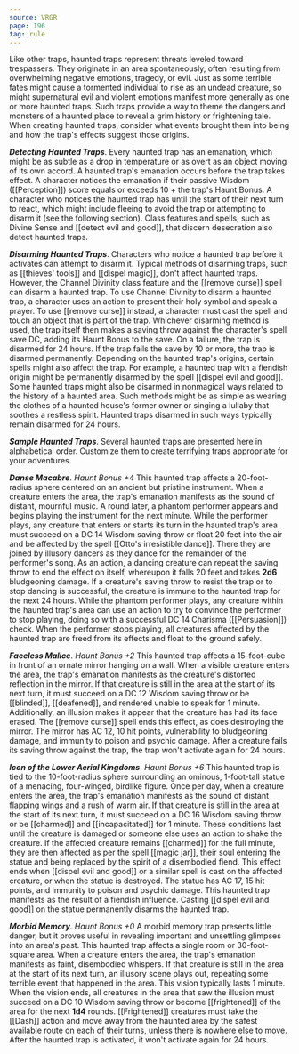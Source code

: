 ```yaml
---
source: VRGR
page: 196
tag: rule
---
```


Like other traps, haunted traps represent threats leveled toward trespassers. They originate in an area spontaneously, often resulting from overwhelming negative emotions, tragedy, or evil. Just as some terrible fates might cause a tormented individual to rise as an undead creature, so might supernatural evil and violent emotions manifest more generally as one or more haunted traps. Such traps provide a way to theme the dangers and monsters of a haunted place to reveal a grim history or frightening tale. When creating haunted traps, consider what events brought them into being and how the trap's effects suggest those origins.


**_Detecting Haunted Traps_**. Every haunted trap has an emanation, which might be as subtle as a drop in temperature or as overt as an object moving of its own accord. A haunted trap's emanation occurs before the trap takes effect. A character notices the emanation if their passive Wisdom ([[Perception]]) score equals or exceeds 10 + the trap's Haunt Bonus. A character who notices the haunted trap has until the start of their next turn to react, which might include fleeing to avoid the trap or attempting to disarm it (see the following section). Class features and spells, such as Divine Sense and [[detect evil and good]], that discern desecration also detect haunted traps.

**_Disarming Haunted Traps_**. Characters who notice a haunted trap before it activates can attempt to disarm it. Typical methods of disarming traps, such as [[thieves' tools]] and [[dispel magic]], don't affect haunted traps. However, the Channel Divinity class feature and the [[remove curse]] spell can disarm a haunted trap.
To use Channel Divinity to disarm a haunted trap, a character uses an action to present their holy symbol and speak a prayer. To use [[remove curse]] instead, a character must cast the spell and touch an object that is part of the trap. Whichever disarming method is used, the trap itself then makes a saving throw against the character's spell save DC, adding its Haunt Bonus to the save. On a failure, the trap is disarmed for 24 hours. If the trap fails the save by 10 or more, the trap is disarmed permanently.
Depending on the haunted trap's origins, certain spells might also affect the trap. For example, a haunted trap with a fiendish origin might be permanently disarmed by the spell [[dispel evil and good]].
Some haunted traps might also be disarmed in nonmagical ways related to the history of a haunted area. Such methods might be as simple as wearing the clothes of a haunted house's former owner or singing a lullaby that soothes a restless spirit. Haunted traps disarmed in such ways typically remain disarmed for 24 hours.

**_Sample Haunted Traps_**. Several haunted traps are presented here in alphabetical order. Customize them to create terrifying traps appropriate for your adventures.

**_Danse Macabre_**. _Haunt Bonus +4_
This haunted trap affects a 20-foot-radius sphere centered on an ancient but pristine instrument. When a creature enters the area, the trap's emanation manifests as the sound of distant, mournful music. A round later, a phantom performer appears and begins playing the instrument for the next minute. While the performer plays, any creature that enters or starts its turn in the haunted trap's area must succeed on a DC 14 Wisdom saving throw or float 20 feet into the air and be affected by the spell [[Otto's irresistible dance]]. There they are joined by illusory dancers as they dance for the remainder of the performer's song. As an action, a dancing creature can repeat the saving throw to end the effect on itself, whereupon it falls 20 feet and takes **2d6** bludgeoning damage. If a creature's saving throw to resist the trap or to stop dancing is successful, the creature is immune to the haunted trap for the next 24 hours.
While the phantom performer plays, any creature within the haunted trap's area can use an action to try to convince the performer to stop playing, doing so with a successful DC 14 Charisma ([[Persuasion]]) check. When the performer stops playing, all creatures affected by the haunted trap are freed from its effects and float to the ground safely.


**_Faceless Malice_**. _Haunt Bonus +2_
This haunted trap affects a 15-foot-cube in front of an ornate mirror hanging on a wall. When a visible creature enters the area, the trap's emanation manifests as the creature's distorted reflection in the mirror. If that creature is still in the area at the start of its next turn, it must succeed on a DC 12 Wisdom saving throw or be [[blinded]], [[deafened]], and rendered unable to speak for 1 minute. Additionally, an illusion makes it appear that the creature has had its face erased. The [[remove curse]] spell ends this effect, as does destroying the mirror. The mirror has AC 12, 10 hit points, vulnerability to bludgeoning damage, and immunity to poison and psychic damage. After a creature fails its saving throw against the trap, the trap won't activate again for 24 hours.



**_Icon of the Lower Aerial Kingdoms_**. _Haunt Bonus +6_
This haunted trap is tied to the 10-foot-radius sphere surrounding an ominous, 1-foot-tall statue of a menacing, four-winged, birdlike figure. Once per day, when a creature enters the area, the trap's emanation manifests as the sound of distant flapping wings and a rush of warm air. If that creature is still in the area at the start of its next turn, it must succeed on a DC 16 Wisdom saving throw or be [[charmed]] and [[incapacitated]] for 1 minute. These conditions last until the creature is damaged or someone else uses an action to shake the creature. If the affected creature remains [[charmed]] for the full minute, they are then affected as per the spell [[magic jar]], their soul entering the statue and being replaced by the spirit of a disembodied fiend. This effect ends when [[dispel evil and good]] or a similar spell is cast on the affected creature, or when the statue is destroyed. The statue has AC 17, 15 hit points, and immunity to poison and psychic damage.
This haunted trap manifests as the result of a fiendish influence. Casting [[dispel evil and good]] on the statue permanently disarms the haunted trap.


**_Morbid Memory_**. _Haunt Bonus +0_
A morbid memory trap presents little danger, but it proves useful in revealing important and unsettling glimpses into an area's past. This haunted trap affects a single room or 30-foot-square area. When a creature enters the area, the trap's emanation manifests as faint, disembodied whispers. If that creature is still in the area at the start of its next turn, an illusory scene plays out, repeating some terrible event that happened in the area. This vision typically lasts 1 minute. When the vision ends, all creatures in the area that saw the illusion must succeed on a DC 10 Wisdom saving throw or become [[frightened]] of the area for the next **1d4** rounds. [[Frightened]] creatures must take the [[Dash]] action and move away from the haunted area by the safest available route on each of their turns, unless there is nowhere else to move. After the haunted trap is activated, it won't activate again for 24 hours.

